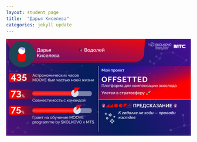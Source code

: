 ```yaml
---
layout: student_page
title:  "Дарья Киселева"
categories: jekyll update
---
```

<img class="img-fluid" src="/img/posts/Дарья Киселева.png" alt="moove-2">
